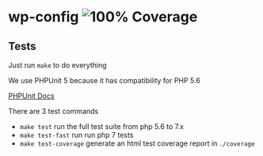 # wp-config ![100% Coverage](https://img.shields.io/badge/coverage-100%25-brightgreen.svg)


## Tests

Just run `make` to do everything

We use PHPUnit 5 because it has compatibility for PHP 5.6

[PHPUnit Docs](https://phpunit.de/manual/5.7/en/index.html)

There are 3 test commands

- `make test` run the full test suite from php 5.6 to 7.x
- `make test-fast` run run php 7 tests
- `make test-coverage` generate an html test coverage report in `./coverage`
